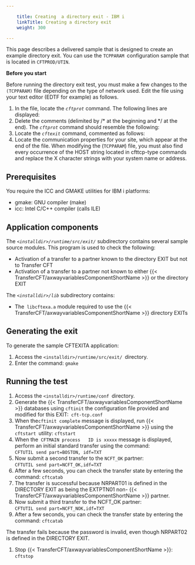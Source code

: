 ```yaml
---

    title: Creating  a directory exit - IBM i
    linkTitle: Creating a directory exit
    weight: 300

---
```

This page describes a delivered sample that is designed to create an example directory exit. You can use the <span class="code">`TCPPARAM `</span>configuration sample that is located in <span class="code">`CFTPROD/UTIN`</span>.

****Before you start****

Before running the directory exit test, you must make a few changes to the <span class="code">`(TCPPARAM)`</span> file depending on the type of network used. Edit the file using
your text editor (EDTF for example) as follows.

1. In the file, locate
    the *`cftprot`* command. The following lines are displayed:
1. Delete the comments (delimited
    by /\* at the beginning and \*/ at the end). The *`cftprot`* command should resemble the following:
1. Locate the *`cftexit`* command,
    commented as follows:
1. Locate the communication properties
    for your site, which appear at the end of the file. When
    modifying the (<span class="code">`TCPPARAM`</span>) file, you must also find every occurrence
    of the HOST string located in cfttcp-type commands and replace the X character
    strings with your system name or address.

## Prerequisites

You require the ICC and GMAKE utilities for IBM i platforms:

- gmake: GNU compiler (make)
- icc: Intel C/C++ compiler (calls ILE)

## Application components

The *`<installdir>/runtime/src/exit/`* subdirectory contains several sample source
modules. This program is used to check the following:

- Activation
    of a transfer to a partner known to the directory EXIT but not to Transfer
    CFT
- Activation
    of a transfer to a partner not known to either {{< TransferCFT/axwayvariablesComponentShortName >}} or the directory
    EXIT

The *`<installdir>/lib`* subdirectory contains:

- The<span class="code">` libcftexa.a`</span>
    module required to use the {{< TransferCFT/axwayvariablesComponentShortName >}} directory EXITs

## Generating the exit

To generate the sample CFTEXITA application:

1. Access the <span class="code">`<installdir>/runtime/src/exit/ `</span>directory.
1. Enter the command: <span class="code">`gmake`</span>

## Running the test

1. Access the <span class="code">`<installdir>/runtime/conf `</span>directory.
1. Generate the {{< TransferCFT/axwayvariablesComponentShortName >}} databases
    using <span class="code">`cftinit`</span> the configuration file provided
    and modified for this EXIT:<span class="code">` cft-tcp.conf`</span>
1. When the<span class="code">` cftinit complete `</span>
    message is displayed, run {{< TransferCFT/axwayvariablesComponentShortName >}} using the <span class="code">`cftstart `</span>utility: <span class="code">`cftstart`</span>
1. When the<span class="code">` CFTMAIN process   ID is xxxxx`</span> message is displayed, perform an initial standard transfer
    using the command:  
    <span class="code">`CFTUTIL send part=BOSTON, idf=TXT`</span>
1. Now submit a second transfer
    to the <span class="code">`NCFT_OK`</span> partner:  
    <span class="code">`CFTUTIL send part=NCFT_OK,idf=TXT`</span>
1. After a few seconds, you can
    check the transfer state by entering the command: <span class="code">`cftcatab`</span>
1. The transfer is successful
    because NRPART01 is defined in the DIRECTORY EXIT as being the EXTPTN01
    non- {{< TransferCFT/axwayvariablesComponentShortName >}} partner.
1. Now submit a third transfer
    to the NCFT\_OK partner:  
    <span class="code">`CFTUTIL send part=NCFT_NOK,idf=TXT`</span>
1. After a few seconds, you can
    check the transfer state by entering the command: <span class="code">`cftcatab`</span>

The transfer fails because the password is invalid, even though NRPART02
is defined in the DIRECTORY EXIT.

1. Stop {{< TransferCFT/axwayvariablesComponentShortName >}}: <span class="code">`cftstop`</span>
